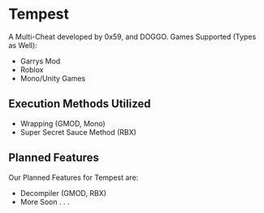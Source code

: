 # Tempest

A Multi-Cheat developed by 0x59, and DOGGO.
Games Supported (Types as Well):
  - Garrys Mod
  - Roblox
  - Mono/Unity Games
  
## Execution Methods Utilized
  - Wrapping (GMOD, Mono)
  - Super Secret Sauce Method (RBX)

## Planned Features
Our Planned Features for Tempest are:
  - Decompiler (GMOD, RBX)
  - More Soon . . .
